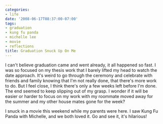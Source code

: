 ```yaml
---
categories:
- life
date: '2008-06-17T08:37:00-07:00'
tags:
- graduation
- kung fu panda
- michelle lee
- movie
- reflections
title: Graduation Snuck Up On Me
---
```


I can't believe graduation came and went already, it all happened so fast. I was so focused on my thesis work that I barely lifted my head to watch the date approach. It's weird to go through the ceremony and celebrate with friends and family knowing that I'm not really done, that there's more work to do. But I feel close, I think there's only a few weeks left before I'm done. The end seemed to keep slipping out of my grasp. I wonder if it will be easier or harder to focus on my work with my roommate moved away for the summer and my other house mates gone for the week?

I snuck in a movie this weekend while my parents were here. I saw Kung Fu Panda with Michelle, and we both loved it. Go and see it, it's hilarious!
